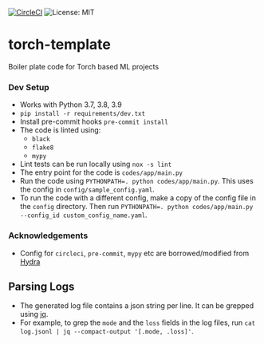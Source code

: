 [![CircleCI](https://circleci.com/gh/shagunsodhani/torch-template.svg?style=svg)](https://circleci.com/gh/shagunsodhani/torch-template) ![License: MIT](https://img.shields.io/badge/License-MIT-green.svg)

# torch-template
Boiler plate code for Torch based ML projects

### Dev Setup

* Works with Python 3.7, 3.8, 3.9
* `pip install -r requirements/dev.txt`
* Install pre-commit hooks `pre-commit install`
* The code is linted using:
    * `black`
    * `flake8`
    * `mypy`
* Lint tests can be run locally using `nox -s lint`
* The entry point for the code is `codes/app/main.py`
* Run the code using `PYTHONPATH=. python codes/app/main.py`. This uses the config in `config/sample_config.yaml`.
* To run the code with a different config, make a copy of the config file in the `config` directory. Then run `PYTHONPATH=. python codes/app/main.py --config_id custom_config_name.yaml`.

### Acknowledgements

* Config for `circleci`, `pre-commit`, `mypy` etc are borrowed/modified from [Hydra](https://github.com/facebookresearch/hydra)


## Parsing Logs

* The generated log file contains a json string per line. It can be grepped using [jq](https://stedolan.github.io/jq/).
* For example, to grep the `mode` and the `loss` fields in the log files, run `cat log.jsonl | jq --compact-output '[.mode, .loss]'`.
